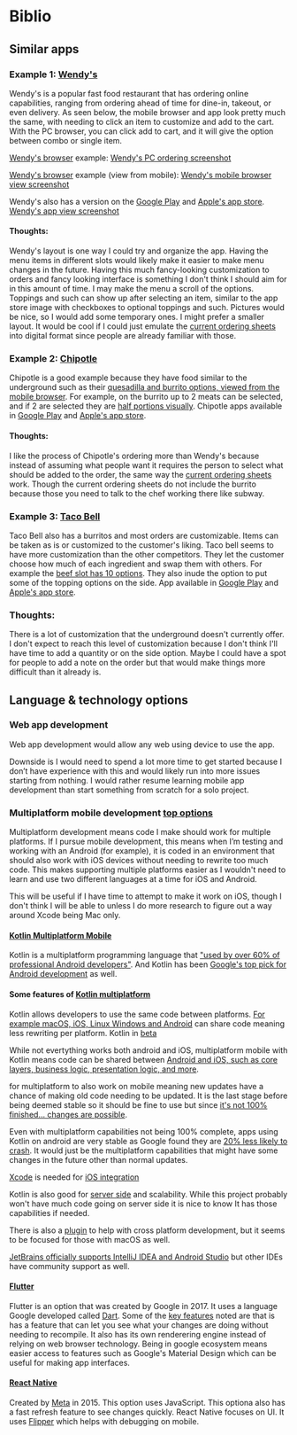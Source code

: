 # Biblio

## Similar apps

### Example 1: [Wendy's](https://order.wendys.com/categories?site=menu&lang=en_US)

Wendy's is a popular fast food restaurant that has ordering online capabilities, ranging from ordering ahead of time for dine-in, takeout, or even delivery.
As seen below, the mobile browser and app look pretty much the same, with needing to click an item to customize and add to the cart. With the PC browser, you can click add to cart, and it will give the option between combo or single item.

[Wendy's browser][1] example:
[Wendy's PC ordering screenshot](https://github.com/Hanover-CS/HC24-Luuk-Crawford-Senior-Project/assets/32851596/c66e8ef7-ba24-4c58-b5c0-6485cb900e8d)

[Wendy's browser][1] example (view from mobile):
[Wendy's mobile browser view screenshot](https://github.com/Hanover-CS/HC24-Luuk-Crawford-Senior-Project/assets/32851596/2c80eb13-3fe6-4da7-85f0-2dbb5049ad71)

Wendy's also has a version on the [Google Play][2] and [Apple's app store][3].
[Wendy's app view screenshot](https://github.com/Hanover-CS/HC24-Luuk-Crawford-Senior-Project/assets/32851596/67cf3bfd-43c7-40b5-a942-7f0cfe5f7462)


#### Thoughts:
  Wendy's layout is one way I could try and organize the app. Having the menu items in different slots would likely make it easier to make menu changes in the future. Having this much fancy-looking customization to orders and fancy looking interface is something I don't think I should aim for in this amount of time. I may make the menu a scroll of the options. Toppings and such can show up after selecting an item, similar to the app store image with checkboxes to optional toppings and such. Pictures would be nice, so I would add some temporary ones. I might prefer a smaller layout. It would be cool if I could just emulate the [current ordering sheets](https://github.com/Hanover-CS/HC24-Luuk-Crawford-Senior-Project/assets/32851596/19be7b5f-ed5d-42bb-882a-7042fcce4b22) into digital format since people are already familiar with those. 

### Example 2: [Chipotle](https://www.chipotle.com/) 

Chipotle is a good example because they have food similar to the underground such as their [quesadilla and burrito options, viewed from the mobile browser](https://github.com/Hanover-CS/HC24-Luuk-Crawford-Senior-Project/assets/32851596/353d2fc6-e825-4613-a81b-7232145e9a7b). For example, on the burrito up to 2 meats can be selected, and if 2 are selected they are [half portions visually](https://github.com/Hanover-CS/HC24-Luuk-Crawford-Senior-Project/assets/32851596/fbe3fa9d-8ac7-4149-b638-e803b37f4629). Chipotle apps available in [Google Play](https://play.google.com/store/apps/details?id=com.chipotle.ordering) and [Apple's app store](https://apps.apple.com/us/app/chipotle-fresh-food-fast/id327228455).

#### Thoughts:
  I like the process of Chipotle's ordering more than Wendy's because instead of assuming what people want it requires the person to select what should be added to the order, the same way the [current ordering sheets](https://github.com/Hanover-CS/HC24-Luuk-Crawford-Senior-Project/assets/32851596/19be7b5f-ed5d-42bb-882a-7042fcce4b22) work. Though the current ordering sheets do not include the burrito because those you need to talk to the chef working there like subway.

### Example 3: [Taco Bell](https://www.tacobell.com/food)

Taco Bell also has a burritos and most orders are customizable. Items can be taken as is or customized to the customer's liking. Taco bell seems to have more customization than the other competitors. They let the customer choose how much of each ingredient and swap them with others. For example the [beef slot has 10 options](https://github.com/Hanover-CS/HC24-Luuk-Crawford-Senior-Project/assets/32851596/5be3b2bd-814c-4f92-b772-28643185b69c). They also inude the option to put some of the topping options on the side. App available in [Google Play](https://play.google.com/store/apps/details?id=com.tacobell.ordering&hl=en) and [Apple's app store](https://apps.apple.com/us/app/taco-bell-fast-food-delivery/id497387361).


### Thoughts:
  There is a lot of customization that the underground doesn't currently offer. I don't expect to reach this level of customization because I don't think I'll have time to add a quantity or on the side option. Maybe I could have a spot for people to add a note on the order but that would make things more difficult than it already is.


## Language & technology options

### Web app development
Web app development would allow any web using device to use the app.

Downside is I would need to spend a lot more time to get started because I don’t have experience with this and would likely run into more issues starting from nothing. I would rather resume learning mobile app development than start something from scratch for a solo project.

### Multiplatform mobile development [top options](https://kotlinlang.org/docs/cross-platform-frameworks.html#kotlin-multiplatform-mobile)
Multiplatform development means code I make should work for multiple platforms. If I pursue mobile development, this means when I’m testing and working with an Android (for example), it is coded in an environment that should also work with iOS devices without needing to rewrite too much code. This makes supporting multiple platforms easier as I wouldn't need to learn and use two different languages at a time for iOS and Android.

This will be useful if I have time to attempt to make it work on iOS, though I don't think I will be able to unless I do more research to figure out a way around Xcode being Mac only.

#### [Kotlin Multiplatform Mobile](https://kotlinlang.org/docs/multiplatform-mobile-getting-started.html)
Kotlin is a multiplatform programming language that ["used by over 60% of professional Android developers"](https://developer.android.com/kotlin). And Kotlin has been [Google's top pick for Android development](https://techcrunch.com/2022/08/18/five-years-later-google-is-still-all-in-on-kotlin/) as well.

#### Some features of [Kotlin multiplatform](https://kotlinlang.org/docs/multiplatform.html)
Kotlin allows developers to use the same code between platforms. [For example macOS, iOS, Linux Windows and Android](https://kotlinlang.org/docs/native-overview.html#target-platforms) can share code meaning less rewriting per platform. Kotlin in [beta](https://kotlinlang.org/docs/components-stability.html#stability-levels-explained)

While not evertything works both android and iOS, multiplatform mobile with Kotlin means code can be shared between [Android and iOS, such as core layers, business logic, presentation logic, and more](https://kotlinlang.org/docs/multiplatform-mobile-faq.html).

for multiplatform to also work on mobile meaning new updates have a chance of making old code needing to be updated. It is the last stage before being deemed stable so it should be fine to use but since [it's not 100% finished... changes are possible](https://kotlinlang.org/docs/multiplatform.html).

Even with multiplatform capabilities not being 100% complete, apps using Kotlin on android are very stable as Google found they are [20% less likely to crash](https://kotlinlang.org/docs/android-overview.html). It would just be the multiplatform capabilities that might have some changes in the future other than normal updates.

[Xcode](https://developer.apple.com/xcode/) is needed for [iOS integration](https://kotlinlang.org/docs/multiplatform-mobile-samples.html)

Kotlin is also good for [server side](https://kotlinlang.org/docs/server-overview.html#frameworks-for-server-side-development-with-kotlin) and scalability. While this project probably won't have much code going on server side it is nice to know It has those capabilities if needed.

There is also a [plugin](https://plugins.jetbrains.com/plugin/14936-kotlin-multiplatform-mobile) to help with cross platform development, but it seems to be focused for those with macOS as well.

[JetBrains officially supports IntelliJ IDEA and Android Studio](https://kotlinlang.org/docs/kotlin-ide.html#intellij-idea) but other IDEs have community support as well. 

#### [Flutter](https://flutter.dev/)
Flutter is an option that was created by Google in 2017. It uses a language Google developed called [Dart](https://developers.google.com/learn/topics/dart). Some of the [key features](https://kotlinlang.org/docs/cross-platform-frameworks.html#react-native) noted are that is has a feature that can let you see what your changes are doing without needing to recompile. It also has its own renderering engine instead of relying on web browser technology. Being in google ecosystem means easier access to features such as Google's Material Design which can be useful for making app interfaces.

#### [React Native](https://reactnative.dev/)
Created by [Meta](https://about.meta.com/) in 2015. This option uses JavaScript. This optiona also has a fast refresh feature to see changes quickly. React Native focuses on UI. It uses [Flipper](https://fbflipper.com/) which helps with debugging on mobile.



[1]: https://order.wendys.com/categories?site=menu&lang=en_US
[2]: https://play.google.com/store/apps/details?id=com.wendys.nutritiontool
[3]: https://apps.apple.com/us/app/wendys/id540518599
